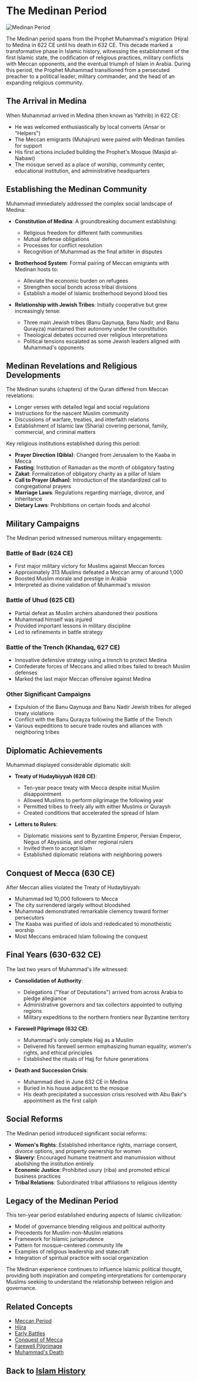 # The Medinan Period

![Medinan Period](../../images/medinan_period.jpg)

The Medinan period spans from the Prophet Muhammad's migration (Hijra) to Medina in 622 CE until his death in 632 CE. This decade marked a transformative phase in Islamic history, witnessing the establishment of the first Islamic state, the codification of religious practices, military conflicts with Meccan opponents, and the eventual triumph of Islam in Arabia. During this period, the Prophet Muhammad transitioned from a persecuted preacher to a political leader, military commander, and the head of an expanding religious community.

## The Arrival in Medina

When Muhammad arrived in Medina (then known as Yathrib) in 622 CE:

- He was welcomed enthusiastically by local converts (Ansar or "Helpers")
- The Meccan emigrants (Muhajirun) were paired with Medinan families for support
- His first actions included building the Prophet's Mosque (Masjid al-Nabawi)
- The mosque served as a place of worship, community center, educational institution, and administrative headquarters

## Establishing the Medinan Community

Muhammad immediately addressed the complex social landscape of Medina:

- **Constitution of Medina**: A groundbreaking document establishing:
  - Religious freedom for different faith communities
  - Mutual defense obligations
  - Processes for conflict resolution
  - Recognition of Muhammad as the final arbiter in disputes
  
- **Brotherhood System**: Formal pairing of Meccan emigrants with Medinan hosts to:
  - Alleviate the economic burden on refugees
  - Strengthen social bonds across tribal divisions
  - Establish a model of Islamic brotherhood beyond blood ties

- **Relationship with Jewish Tribes**: Initially cooperative but grew increasingly tense:
  - Three main Jewish tribes (Banu Qaynuqa, Banu Nadir, and Banu Qurayza) maintained their autonomy under the constitution
  - Theological debates occurred over religious interpretations
  - Political tensions escalated as some Jewish leaders aligned with Muhammad's opponents

## Medinan Revelations and Religious Developments

The Medinan surahs (chapters) of the Quran differed from Meccan revelations:

- Longer verses with detailed legal and social regulations
- Instructions for the nascent Muslim community
- Discussions of warfare, treaties, and interfaith relations
- Establishment of Islamic law (Sharia) covering personal, family, commercial, and criminal matters

Key religious institutions established during this period:

- **Prayer Direction (Qibla)**: Changed from Jerusalem to the Kaaba in Mecca
- **Fasting**: Institution of Ramadan as the month of obligatory fasting
- **Zakat**: Formalization of obligatory charity as a pillar of Islam
- **Call to Prayer (Adhan)**: Introduction of the standardized call to congregational prayers
- **Marriage Laws**: Regulations regarding marriage, divorce, and inheritance
- **Dietary Laws**: Prohibitions on certain foods and alcohol

## Military Campaigns

The Medinan period witnessed numerous military engagements:

### Battle of Badr (624 CE)
- First major military victory for Muslims against Meccan forces
- Approximately 313 Muslims defeated a Meccan army of around 1,000
- Boosted Muslim morale and prestige in Arabia
- Interpreted as divine validation of Muhammad's mission

### Battle of Uhud (625 CE)
- Partial defeat as Muslim archers abandoned their positions
- Muhammad himself was injured
- Provided important lessons in military discipline
- Led to refinements in battle strategy

### Battle of the Trench (Khandaq, 627 CE)
- Innovative defensive strategy using a trench to protect Medina
- Confederate forces of Meccans and allied tribes failed to breach Muslim defenses
- Marked the last major Meccan offensive against Medina

### Other Significant Campaigns
- Expulsion of the Banu Qaynuqa and Banu Nadir Jewish tribes for alleged treaty violations
- Conflict with the Banu Qurayza following the Battle of the Trench
- Various expeditions to secure trade routes and alliances with neighboring tribes

## Diplomatic Achievements

Muhammad displayed considerable diplomatic skill:

- **Treaty of Hudaybiyyah (628 CE)**:
  - Ten-year peace treaty with Mecca despite initial Muslim disappointment
  - Allowed Muslims to perform pilgrimage the following year
  - Permitted tribes to freely ally with either Muslims or Quraysh
  - Created conditions that accelerated the spread of Islam

- **Letters to Rulers**:
  - Diplomatic missions sent to Byzantine Emperor, Persian Emperor, Negus of Abyssinia, and other regional rulers
  - Invited them to accept Islam
  - Established diplomatic relations with neighboring powers

## Conquest of Mecca (630 CE)

After Meccan allies violated the Treaty of Hudaybiyyah:

- Muhammad led 10,000 followers to Mecca
- The city surrendered largely without bloodshed
- Muhammad demonstrated remarkable clemency toward former persecutors
- The Kaaba was purified of idols and rededicated to monotheistic worship
- Most Meccans embraced Islam following the conquest

## Final Years (630-632 CE)

The last two years of Muhammad's life witnessed:

- **Consolidation of Authority**:
  - Delegations ("Year of Deputations") arrived from across Arabia to pledge allegiance
  - Administrative governors and tax collectors appointed to outlying regions
  - Military expeditions to the northern frontiers near Byzantine territory

- **Farewell Pilgrimage (632 CE)**:
  - Muhammad's only complete Hajj as a Muslim
  - Delivered his farewell sermon emphasizing human equality, women's rights, and ethical principles
  - Established the rituals of Hajj for future generations

- **Death and Succession Crisis**:
  - Muhammad died in June 632 CE in Medina
  - Buried in his house adjacent to the mosque
  - His death precipitated a succession crisis resolved with Abu Bakr's appointment as the first caliph

## Social Reforms

The Medinan period introduced significant social reforms:

- **Women's Rights**: Established inheritance rights, marriage consent, divorce options, and property ownership for women
- **Slavery**: Encouraged humane treatment and manumission without abolishing the institution entirely
- **Economic Justice**: Prohibited usury (riba) and promoted ethical business practices
- **Tribal Relations**: Subordinated tribal affiliations to religious identity

## Legacy of the Medinan Period

This ten-year period established enduring aspects of Islamic civilization:

- Model of governance blending religious and political authority
- Precedents for Muslim-non-Muslim relations
- Framework for Islamic jurisprudence
- Pattern for mosque-centered community life
- Examples of religious leadership and statecraft
- Integration of spiritual practice with social organization

The Medinan experience continues to influence Islamic political thought, providing both inspiration and competing interpretations for contemporary Muslims seeking to understand the relationship between religion and governance.

## Related Concepts

- [Meccan Period](./meccan_period.md)
- [Hijra](./hijra.md)
- [Early Battles](./early_battles.md)
- [Conquest of Mecca](./conquest_of_mecca.md)
- [Farewell Pilgrimage](./farewell_pilgrimage.md)
- [Muhammad's Death](./muhammad_death.md)

## Back to [Islam History](./README.md)
